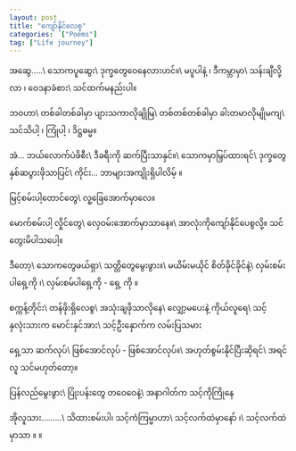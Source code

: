 ```yaml
---
layout: post
title: "ကျော်နိုင်လေစွ"
categories:  ["Poems"]
tag: ["Life journey"]
---
```


အဆွေ…..\\
သောကပူဆွေး\\
ဒုက္ခတွေဝေနေလားဟင်။\\
မပူပါနဲ့ ၊ ဒီကမ္ဘာမှာ\\
သန်းချီလို့လာ ၊ ဝေဒနာခံစား\\
သင်ထက်မနည်းပါ။

ဘဝဟာ\\
တစ်ခါတစ်ခါမှာ ပျားသကာလိုချိုမြ\\
တစ်တစ်တစ်ခါမှာ ခါးတမာလိုမျိုမကျ\\
သင်သိပါ့ ၊ ကြုံပါ့ ၊ ဒိဋ္ဌဓမ္မ။
<!-- more -->

အဲ… ဘယ်လောက်ပဲဖိစီး\\
ဒီခရီးကို ဆက်ပြီးသာနှင်။\\
သောကမှာမြှပ်ထားရင်\\
ဒုက္ခတွေ နှစ်ဆပွားဖိုသာပြင်\\
ကိုင်း… ဘာများအကျိုးရှိပါလိမ့် ။

မြင့်စမ်းပါ့တောင်တွေ\\
လူ့ခြေအောက်မှာလေ။


မောက်စမ်းပါ့ လှိုင်တွေ\\
လှေဝမ်းအောက်မှာသာနေ။\\
အာလုံးကိုကျော်နိုင်ပေစွလို့။
သင်တွေးမိပါသပေါ့။


ဒီတော့\\
သောကတွေဖယ်ရှာ\\
သတ္တိတွေမွေးဖွား။\\
မယိမ်းမယိုင် စိတ်ခိုင်ခိုင်နဲ့\\
လှမ်းစမ်းပါရှေ့ကို ၊\\
လှမ်းစမ်ပါရှေ့ကို  - ရှေ့ ကို ။

စက္ကန့်တိုင်း\\
တန်ဖိုးရှိလေစွ\\
အသုံးချဖိုသာလိုနေ\\
လျှော့မပေးနဲ့ ကိုယ်လူရေ\\
သင့်နှလုံးသားက မောင်းနှင်အား\\
သင့်ဦးနှောက်က လမ်းပြသမား

ရှေ့သာ ဆက်လုပ်\\
ဖြစ်အောင်လုပ် - ဖြစ်အောင်လုပ်။\\
အဟုတ်စွမ်းနိုင်ပြီးဆိုရင်\\
အရင်လူ သင်မဟုတ်တော့။


ပြန်လည်မွေးဖွား\\
ပြုံးပန်းတွေ တဝေဝေနဲ့\\
အနာဂါတ်က သင့်ကိုကြိုနေ

အိုလူသား………\\
သိထားစမ်းပါ၊ သင့်ကံကြမ္မာဟာ\\
သင့်လက်ထဲမှာနော် ၊\\
သင့်လက်ထဲမှာသာ ။   ။

